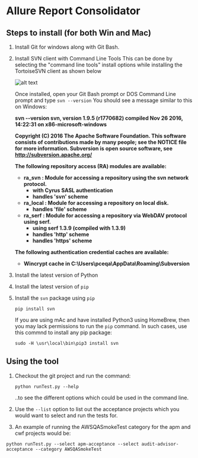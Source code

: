 # Allure Report Consolidator
## Steps to install (for both Win and Mac)
1. Install Git for windows along with Git Bash.
1. Install SVN client with Command Line Tools
   This can be done by selecting the "command line tools" install options while installing the TortoiseSVN client as shown below
   
   
   ![alt text](https://github.com/sridharaiyer/allure_report_consolidator/images/svn/command_line_tool.png "command_line_tool")

   Once installed, open your Git Bash prompt or DOS Command Line prompt and type `svn --version`
   You should see a message similar to this on Windows:
   <b>
   
   
   svn --version
   svn, version 1.9.5 (r1770682)
   compiled Nov 26 2016, 14:22:31 on x86-microsoft-windows

   Copyright (C) 2016 The Apache Software Foundation.
   This software consists of contributions made by many people;
   see the NOTICE file for more information.
   Subversion is open source software, see http://subversion.apache.org/

   The following repository access (RA) modules are available:

   * ra_svn : Module for accessing a repository using the svn network protocol.
     - with Cyrus SASL authentication
     - handles 'svn' scheme
   * ra_local : Module for accessing a repository on local disk.
     - handles 'file' scheme
   * ra_serf : Module for accessing a repository via WebDAV protocol using serf.
     - using serf 1.3.9 (compiled with 1.3.9)
     - handles 'http' scheme
     - handles 'https' scheme

   The following authentication credential caches are available:

   * Wincrypt cache in C:\Users\pceqa\AppData\Roaming\Subversion
   </b>
   
1. Install the latest version of Python
1. Install the latest version of `pip`
1. Install the `svn` package using `pip`

   `pip install svn`

   If you are using mAc and have installed Python3 using HomeBrew, then you may lack permissions to run the `pip` command. In such cases, use this commnd to install any pip package:
   
   `sudo -H \usr\local\bin\pip3 install svn`

## Using the tool
1. Checkout the git project and run the command:

   `python runTest.py --help`
   
   ..to see the different options which could be used in the command line.
1. Use the `--list` option to list out the acceptance projects which you would want to select and run the tests for.
1. An example of running the AWSQASmokeTest category for the apm and cwf projects would be:

`python runTest.py --select apm-acceptance --select audit-advisor-acceptance --category AWSQASmokeTest`
